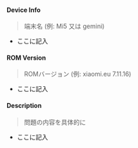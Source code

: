 <!--
(**********************************************************************)
(*
(*
(**********************************************************************)
-->
#### Device Info

> 端末名 (例: Mi5 又は gemini)

- ここに記入

#### ROM Version

> ROMバージョン (例: xiaomi.eu 7.11.16)

- ここに記入

#### Description

> 問題の内容を具体的に

- ここに記入
